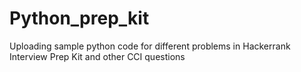 # Python_prep_kit
Uploading sample python code for different problems in Hackerrank Interview Prep Kit and other CCI questions
